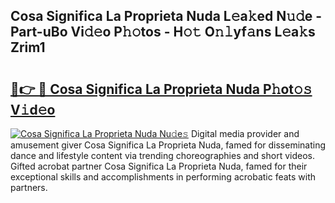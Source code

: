 ## Cosa Significa La Proprieta Nuda L𝚎a𝚔ed N𝚞𝚍e - Part-uBo Vi𝚍𝚎o P𝚑𝚘tos - H𝚘𝚝 O𝚗𝚕yf𝚊ns L𝚎a𝚔s Zrim1

# <h2><a href="http://kfdk1d.oniu.top/?m=Cosa+Significa+La+Proprieta+Nuda">🔗👉 🔴 Cosa Significa La Proprieta Nuda P𝚑ot𝚘𝚜 V𝚒d𝚎o</a></h2>

[![Cosa Significa La Proprieta Nuda Nu𝚍e𝚜](https://i.imgur.com/0qMVB7G.gif)](http://kfdk1d.oniu.top/?m=Cosa+Significa+La+Proprieta+Nuda)
Digital media provider and amusement giver Cosa Significa La Proprieta Nuda, famed for disseminating dance and lifestyle content via trending choreographies and short videos. Gifted acrobat partner Cosa Significa La Proprieta Nuda, famed for their exceptional skills and accomplishments in performing acrobatic feats with partners.  

